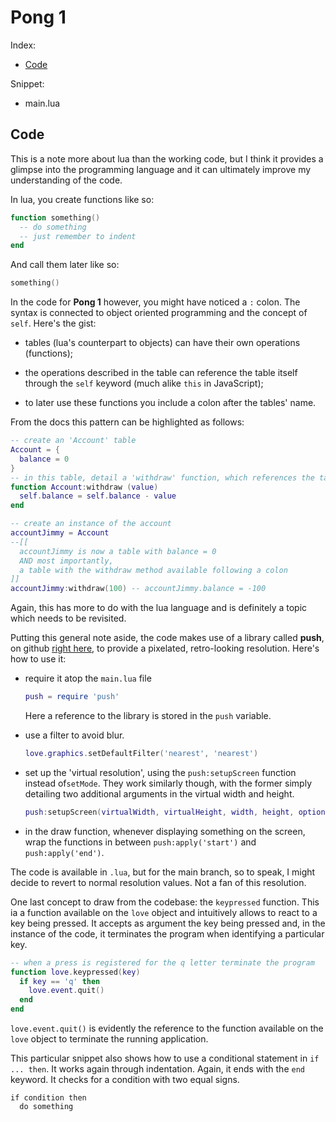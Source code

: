# Pong 1

Index:

- [Code](#code)

<!-- no additional notes from the video -->

Snippet:

- main.lua

## Code

This is a note more about lua than the working code, but I think it provides a glimpse into the programming language and it can ultimately improve my understanding of the code.

In lua, you create functions like so:

```lua
function something()
  -- do something
  -- just remember to indent
end
```

And call them later like so:

```lua
something()
```

In the code for **Pong 1** however, you might have noticed a `:` colon. The syntax is connected to object oriented programming and the concept of `self`. Here's the gist:

- tables (lua's counterpart to objects) can have their own operations (functions);

- the operations described in the table can reference the table itself through the `self` keyword (much alike `this` in JavaScript);

- to later use these functions you include a colon after the tables' name.

From the docs this pattern can be highlighted as follows:

```lua
-- create an 'Account' table
Account = {
  balance = 0
}
-- in this table, detail a 'withdraw' function, which references the table's property through the 'self' keyword
function Account:withdraw (value)
  self.balance = self.balance - value
end

-- create an instance of the account
accountJimmy = Account
--[[
  accountJimmy is now a table with balance = 0
  AND most importantly,
  a table with the withdraw method available following a colon
]]
accountJimmy:withdraw(100) -- accountJimmy.balance = -100
```

Again, this has more to do with the lua language and is definitely a topic which needs to be revisited.

Putting this general note aside, the code makes use of a library called **push**, on github [right here](https://github.com/Ulydev/push), to provide a pixelated, retro-looking resolution. Here's how to use it:

- require it atop the `main.lua` file

  ```lua
  push = require 'push'
  ```

  Here a reference to the library is stored in the `push` variable.

- use a filter to avoid blur.

  ```lua
  love.graphics.setDefaultFilter('nearest', 'nearest')
  ```

- set up the 'virtual resolution', using the `push:setupScreen` function instead of`setMode`. They work similarly though, with the former simply detailing two additional arguments in the virtual width and height.

  ```lua
  push:setupScreen(virtualWidth, virtualHeight, width, height, options)
  ```

- in the draw function, whenever displaying something on the screen, wrap the functions in between `push:apply('start')` and `push:apply('end')`.

The code is available in `.lua`, but for the main branch, so to speak, I might decide to revert to normal resolution values. Not a fan of this resolution.

One last concept to draw from the codebase: the `keypressed` function. This ia a function available on the `love` object and intuitively allows to react to a key being pressed. It accepts as argument the key being pressed and, in the instance of the code, it terminates the program when identifying a particular key.

```lua
-- when a press is registered for the q letter terminate the program
function love.keypressed(key)
  if key == 'q' then
    love.event.quit()
  end
end
```

`love.event.quit()` is evidently the reference to the function available on the `love` object to terminate the running application.

This particular snippet also shows how to use a conditional statement in `if ... then`. It works again through indentation. Again, it ends with the `end` keyword. It checks for a condition with two equal signs.

```text
if condition then
  do something
```
